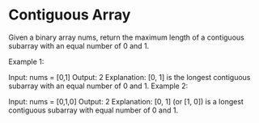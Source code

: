 # Contiguous Array

Given a binary array nums, return the maximum length of a contiguous subarray with an equal number of 0 and 1.

Example 1:

Input: nums = [0,1]
Output: 2 Explanation: [0, 1] is the longest contiguous subarray with an equal number of 0 and 1. Example 2:

Input: nums = [0,1,0]
Output: 2 Explanation: [0, 1] (or [1, 0]) is a longest contiguous subarray with equal number of 0 and 1.
